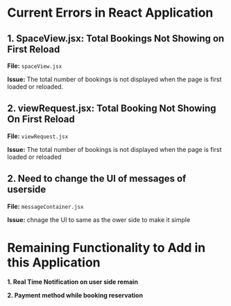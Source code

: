 # Current Errors in React Application

## 1. SpaceView.jsx: Total Bookings Not Showing on First Reload

**File:** `spaceView.jsx`

**Issue:** The total number of bookings is not displayed when the page is first loaded or reloaded.


## 2. viewRequest.jsx: Total Booking Not Showing On First Reload
**File:** `viewRequest.jsx`

**Issue:** The total number of bookings is not displayed when the page is first loaded or reloaded

## 2. Need to change the UI of messages of userside
**File:** `messageContainer.jsx`

**Issue:** chnage the UI to same as the ower side  to make it simple

#
# Remaining Functionality to Add in this Application

**1. Real Time Notification on user side remain**

**2. Payment method while booking reservation**
